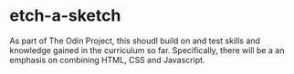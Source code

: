 # etch-a-sketch

As part of The Odin Project, this shoudl build on and test skills and knowledge gained in the curriculum so far. Specifically, there will be a an emphasis on combining HTML, CSS and Javascript.